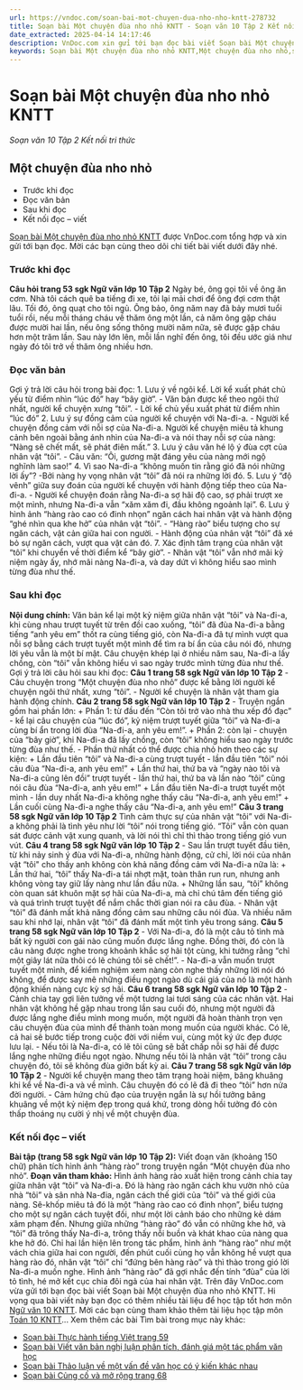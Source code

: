 ```yaml
---
url: https://vndoc.com/soan-bai-mot-chuyen-dua-nho-nho-kntt-278732
title: Soạn bài Một chuyện đùa nho nhỏ KNTT - Soạn văn 10 Tập 2 Kết nối tri thức - VnDoc.com
date_extracted: 2025-04-14 14:17:46
description: VnDoc.com xin gửi tới bạn đọc bài viết Soạn bài Một chuyện đùa nho nhỏ KNTT. Mời bạn đọc cùng tham khảo.
keywords: Soạn bài Một chuyện đùa nho nhỏ KNTT,Một chuyện đùa nho nhỏ,soạn Một chuyện đùa nho nhỏ,soạn văn Một chuyện đùa nho nhỏ,soạn văn 10,văn 10,ngữ văn 10 KNTT
---
```


# Soạn bài Một chuyện đùa nho nhỏ KNTT
 _Soạn văn 10 Tập 2 Kết nối tri thức_
## Một chuyện đùa nho nhỏ
  * Trước khi đọc
  * Đọc văn bản
  * Sau khi đọc
  * Kết nối đọc – viết

[Soạn bài Một chuyện đùa nho nhỏ KNTT](<https://vndoc.com/soan-bai-mot-chuyen-dua-nho-nho-kntt-278732>) được VnDoc.com tổng hợp và xin gửi tới bạn đọc. Mời các bạn cùng theo dõi chi tiết bài viết dưới đây nhé.
### Trước khi đọc
**Câu hỏi trang 53 sgk Ngữ văn lớp 10 Tập 2**
Ngày bé, ông gọi tôi về ông ăn cơm. Nhà tôi cách quê ba tiếng đi xe, tôi lại mải chơi để ông đợi cơm thật lâu. Tối đó, ông quạt cho tôi ngủ. Ông bảo, ông năm nay đã bảy mươi tuổi tuổi rồi, nếu mỗi tháng cháu về thăm ông một lần, cả năm ông gặp cháu được mười hai lần, nếu ông sống thông mười năm nữa, sẽ được gặp cháu hơn một trăm lần. Sau này lớn lên, mỗi lần nghĩ đến ông, tôi đều ước giá như ngày đó tôi trở về thăm ông nhiều hơn.
### Đọc văn bản
Gợi ý trả lời câu hỏi trong bài đọc:
1\. Lưu ý về ngôi kể. Lời kể xuất phát chủ yếu từ điểm nhìn “lúc đó” hay “bây giờ”.
\- Văn bản được kể theo ngôi thứ nhất, người kể chuyện xưng “tôi”.
\- Lời kể chủ yếu xuất phát từ điểm nhìn “lúc đó”
2\. Lưu ý sự đồng cảm của người kể chuyện với Na-đi-a.
\- Người kể chuyện đồng cảm với nỗi sợ của Na-đi-a. Người kể chuyện miêu tả khung cảnh bên ngoài bằng ánh nhìn của Na-đi-a và nói thay nỗi sợ của nàng: “Nàng sẽ chết mất, sẽ phát điên mất.”
3\. Lưu ý câu văn hé lộ ý đùa cợt của nhân vật “tôi”.
\- Câu văn: “Ôi, gương mặt đáng yêu của nàng mới ngộ nghĩnh làm sao\!”
4\. Vì sao Na-đi-a “không muốn tin rằng gió đã nói những lời ấy”?
-Bởi nàng hy vọng nhân vật “tôi” đã nói ra những lời đó.
5\. Lưu ý “độ vênh” giữa suy đoán của người kể chuyện với hành động tiếp theo của Na-đi-a.
\- Người kể chuyện đoán rằng Na-đi-a sợ hãi độ cao, sợ phải trượt xe một mình, nhưng Na-đi-a vẫn “xăm xăm đi, đầu không ngoảnh lại”.
6\. Lưu ý hình ảnh “hàng rào cao có đinh nhọn” ngăn cách hai nhân vật và hành động “ghé nhìn qua khe hở” của nhân vật “tôi”.
\- “Hàng rào” biểu tượng cho sự ngăn cách, vật cản giữa hai con người.
\- Hành động của nhân vật “tôi” đã xé bỏ sự ngăn cách, vượt qua vật cản đó.
7\. Xác định tâm trạng của nhân vật “tôi” khi chuyển về thời điểm kể “bây giờ”.
\- Nhân vật “tôi” vẫn nhớ mãi kỷ niệm ngày ấy, nhớ mãi nàng Na-đi-a, và day dứt vì không hiểu sao mình từng đùa như thế.
### Sau khi đọc
**Nội dung chính:**
Văn bản kể lại một kỷ niệm giữa nhân vật “tôi” và Na-đi-a, khi cùng nhau trượt tuyết từ trên đồi cao xuống, “tôi” đã đùa Na-đi-a bằng tiếng “anh yêu em” thốt ra cùng tiếng gió, còn Na-đi-a đã tự mình vượt qua nỗi sợ bằng cách trượt tuyết một mình để tìm ra bí ẩn của câu nói đó, nhưng lời yêu vẫn là một bí mật. Câu chuyện khép lại ở nhiều năm sau, Na-đi-a lấy chồng, còn “tôi” vẫn không hiểu vì sao ngày trước mình từng đùa như thế.
Gợi ý trả lời câu hỏi sau khi đọc:
**Câu 1 trang 58 sgk Ngữ văn lớp 10 Tập 2**
\- Câu chuyện trong “Một chuyện đùa nho nhỏ” được kể bằng lời người kể chuyện ngôi thứ nhất, xưng “tôi”.
\- Người kể chuyện là nhân vật tham gia hành động chính.
**Câu 2 trang 58 sgk Ngữ văn lớp 10 Tập 2**
\- Truyện ngắn gồm hai phần lớn:
\+ Phần 1: từ đầu đến “Còn tôi trở vào nhà thu xếp đồ đạc” - kể lại câu chuyện của “lúc đó”, kỷ niệm trượt tuyết giữa “tôi” và Na-đi-a cùng bí ẩn trong lời đùa “Na-đi-a, anh yêu em\!”.
\+ Phần 2: còn lại - chuyện của “bây giờ”, khi Na-đi-a đã lấy chồng, còn “tôi” không hiểu sao ngày trước từng đùa như thế.
\- Phần thứ nhất có thể được chia nhỏ hơn theo các sự kiện:
\+ Lần đầu tiên “tôi” và Na-đi-a cùng trượt tuyết - lần đầu tiên “tôi” nói câu đùa “Na-đi-a, anh yêu em\!”
\+ Lần thứ hai, thứ ba và “ngày nào tôi và Na-đi-a cũng lên đồi” trượt tuyết - lần thứ hai, thứ ba và lần nào “tôi” cũng nói câu đùa “Na-đi-a, anh yêu em\!”
\+ Lần đầu tiên Na-đi-a trượt tuyết một mình - lần duy nhất Na-đi-a không nghe thấy câu “Na-đi-a, anh yêu em\!”
\+ Lần cuối cùng Na-đi-a nghe thấy câu “Na-đi-a, anh yêu em\!”
**Câu 3 trang 58 sgk Ngữ văn lớp 10 Tập 2**
Tình cảm thực sự của nhân vật “tôi” với Na-đi-a không phải là tình yêu như lời “tôi” nói trong tiếng gió. “Tôi” vẫn còn quan sát được cảnh vật xung quanh, và lời nói thì chỉ thì thào trong tiếng gió vun vút.
**Câu 4 trang 58 sgk Ngữ văn lớp 10 Tập 2**
\- Sau lần trượt tuyết đầu tiên, từ khi nảy sinh ý đùa với Na-đi-a, những hành động, cử chỉ, lời nói của nhân vật “tôi" cho thấy anh không còn khả năng đồng cảm với Na-đi-a nữa là:
\+ Lần thứ hai, “tôi” thấy Na-đi-a tái nhợt mặt, toàn thân run run, nhưng anh không vòng tay giữ lấy nàng như lần đầu nữa.
\+ Những lần sau, “tôi” không còn quan sát khuôn mặt sợ hãi của Na-đi-a, mà chỉ chú tâm đến tiếng gió và quá trình trượt tuyệt để nắm chắc thời gian nói ra câu đùa.
\- Nhân vật “tôi” đã đánh mất khả năng đồng cảm sau những câu nói đùa. Và nhiều năm sau khi nhớ lại, nhân vật “tôi” đã đánh mất một tình yêu trong sáng.
**Câu 5 trang 58 sgk Ngữ văn lớp 10 Tập 2**
\- Với Na-đi-a, đó là một câu tỏ tình mà bất kỳ người con gái nào cũng muốn được lắng nghe. Đồng thời, đó còn là câu nàng được nghe trong khoảnh khắc sợ hãi tột cùng, khi tưởng rằng “chỉ một giây lát nữa thôi có lẽ chúng tôi sẽ chết\!”.
\- Na-đi-a vẫn muốn trượt tuyết một mình, để kiểm nghiệm xem nàng còn nghe thấy những lời nói đó không, để được say mê những điều ngọt ngào dù cái giá của nó là một hành động khiến nàng cực kỳ sợ hãi.
**Câu 6 trang 58 sgk Ngữ văn lớp 10 Tập 2**
\- Cảnh chia tay gợi liên tưởng về một tương lai tươi sáng của các nhân vật. Hai nhân vật không hề gặp nhau trong lần sau cuối đó, nhưng một người đã được lắng nghe điều mình mong muốn, một người đã hoàn thành trọn vẹn câu chuyện đùa của mình để thành toàn mong muốn của người khác. Có lẽ, cả hai sẽ bước tiếp trong cuộc đời với niềm vui, cùng một ký ức đẹp được lưu lại.
\- Nếu tôi là Na-đi-a, có lẽ tôi cũng sẽ bất chấp nỗi sợ hãi để được lắng nghe những điều ngọt ngào. Nhưng nếu tôi là nhân vật “tôi” trong câu chuyện đó, tôi sẽ không đùa giỡn bất kỳ ai.
**Câu 7 trang 58 sgk Ngữ văn lớp 10 Tập 2**
\- Người kể chuyện mang theo tâm trạng hoài niệm, bâng khuâng khi kể về Na-đi-a và về mình. Câu chuyện đó có lẽ đã đi theo “tôi” hơn nửa đời người.
\- Cảm hứng chủ đạo của truyện ngắn là sự hồi tưởng bâng khuâng về một kỷ niệm đẹp trong quá khứ, trong dòng hồi tưởng đó còn thấp thoáng nụ cười ý nhị về một chuyện đùa.
### Kết nối đọc – viết
**Bài tập \(trang 58 sgk Ngữ văn lớp 10 Tập 2\):**
Viết đoạn văn \(khoảng 150 chữ\) phân tích hình ảnh “hàng rào” trong truyện ngắn “Một chuyện đùa nho nhỏ”.
**Đoạn văn tham khảo:**
Hình ảnh hàng rào xuất hiện trong cảnh chia tay giữa nhân vật “tôi” và Na-đi-a. Đó là hàng rào ngăn cách khu vườn nhỏ của nhà “tôi” và sân nhà Na-đia, ngăn cách thế giới của “tôi” và thế giới của nàng. Sê-khốp miêu tả đó là một “hàng rào cao có đinh nhọn”, biểu tượng cho một sự ngăn cách tuyệt đối, như một lời cảnh báo cho những kẻ dám xâm phạm đến. Nhưng giữa những “hàng rào” đó vẫn có những khe hở, và “tôi” đã trông thấy Na-đi-a, trông thấy nỗi buồn và khát khao của nàng qua khe hở đó. Chỉ hai lần hiện lên trong tác phẩm, hình ảnh “hàng rào” như một vách chia giữa hai con người, đến phút cuối cùng họ vẫn không hề vượt qua hàng rào đó, nhân vật “tôi” chỉ “đứng bên hàng rào” và thì thào trong gió lời Na-đi-a muốn nghe. Hình ảnh “hàng rào” đã gợi nhắc đến tính “đùa” của lời tỏ tình, hé mở kết cục chia đôi ngả của hai nhân vật.
Trên đây VnDoc.com vừa gửi tới bạn đọc bài viết Soạn bài Một chuyện đùa nho nhỏ KNTT. Hi vọng qua bài viết này bạn đọc có thêm nhiều tài liệu để học tập tốt hơn môn [Ngữ văn 10 KNTT](<https://vndoc.com/ngu-van-10-ket-noi-tri-thuc-tap2>). Mời các bạn cùng tham khảo thêm tài liệu học tập môn [Toán 10 KNTT](<https://vndoc.com/toan-10-ket-noi-tri-thuc-tap2>)...
Xem thêm các bài Tìm bài trong mục này khác:
  * [Soạn bài Thực hành tiếng Việt trang 59](</soan-bai-thuc-hanh-tieng-viet-trang-59-kntt-278735>)
  * [Soạn bài Viết văn bản nghị luận phân tích, đánh giá một tác phẩm văn học](</soan-bai-viet-van-ban-nghi-luan-phan-tich-danh-gia-mot-tac-pham-van-hoc-kntt-278738>)
  * [Soạn bài Thảo luận về một vấn đề văn học có ý kiến khác nhau](</soan-bai-thao-luan-ve-mot-van-de-van-hoc-co-y-kien-khac-nhau-kntt-278740>)
  * [Soạn bài Củng cố và mở rộng trang 68](</soan-bai-cung-co-va-mo-rong-trang-68-kntt-278741>)

